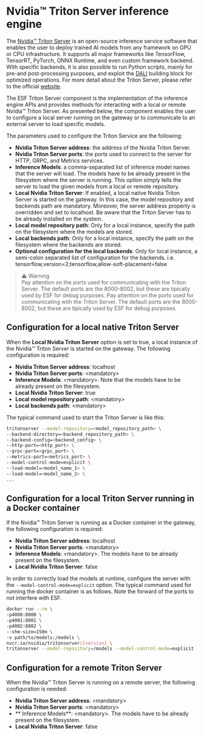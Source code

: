 # Nvidia™ Triton Server inference engine

The [Nvidia™ Triton Server](https://developer.nvidia.com/nvidia-triton-inference-server) is an open-source inference service software that enables the user to deploy trained AI models from any framework on GPU or CPU infrastructure. It supports all major frameworks like TensorFlow, TensorRT, PyTorch, ONNX Runtime, and even custom framework backend. With specific backends, it is also possible to run Python scripts, mainly for pre-and post-processing purposes, and exploit the [DALI](https://github.com/triton-inference-server/dali_backend) building block for optimized operations. For more detail about the Triton Server, please refer to the official [website](https://github.com/triton-inference-server/server).

The ESF Triton Server component is the implementation of the inference engine APIs and provides methods for interacting with a local or remote Nvidia™ Triton Server. As presented below, the component enables the user to configure a local server running on the gateway or to communicate to an external server to load specific models.

<!-- image placeholder -->

The parameters used to configure the Triton Service are the following:

 - **Nvidia Triton Server address**: the address of the Nvidia Triton Server.
 - **Nvidia Triton Server ports**: the ports used to connect to the server for HTTP, GRPC, and Metrics services.
 - **Inference Models**: a comma-separated list of inference model names that the server will load. The models have to be already present in the filesystem where the server is running. This option simply tells the server to load the given models from a local or remote repository.
 - **Local Nvidia Triton Server**: If enabled, a local native Nvidia Triton Server is started on the gateway. In this case, the model repository and backends path are mandatory. Moreover, the server address property is overridden and set to localhost. Be aware that the Triton Server has to be already installed on the system.
 - **Local model repository path**: Only for a local instance, specify the path on the filesystem where the models are stored.
 - **Local backends path**: Only for a local instance, specify the path on the filesystem where the backends are stored.
 - **Optional configuration for the local backends**: Only for local instance, a semi-colon separated list of configuration for the backends. i.e. tensorflow,version=2;tensorflow,allow-soft-placement=false 
 
> :warning: Warning   
> Pay attention on the ports used for communicating with the Triton Server. The default ports are the 8000-8002, but these are tipically used by ESF for debug purposes.
> Pay attention on the ports used for communicating with the Triton Server. The default ports are the 8000-8002, but these are tipically used by ESF for debug purposes. 
 
## Configuration for a local native Triton Server

When the **Local Nvidia Triton Server** option is set to true, a local instance of the Nvidia™ Triton Server is started on the gateway. The following configuration is required:

 - **Nvidia Triton Server address**: localhost
 - **Nvidia Triton Server ports**: \<mandatory\>
 - **Inference Models**: \<mandatory\>. Note that the models have to be already present on the filesystem.
 - **Local Nvidia Triton Server**: true
 - **Local model repository path**: \<mandatory\>
 - **Local backends path**: \<mandatory\>

The typical command used to start the Triton Server is like this: 
 
```bash
tritonserver --model-repository=<model_repository_path> \
--backend-directory=<backend_repository_path> \
--backend-config=<backend_config> \
--http-port=<http_port> \
--grpc-port=<grpc_port> \
--metrics-port=<metrics_port> \
--model-control-mode=explicit \
--load-model=<model_name_1> \
--load-model=<model_name_2> \
...
```

## Configuration for a local Triton Server running in a Docker container

If the Nvidia™ Triton Server is running as a Docker container in the gateway, the following configuration is required:

 - **Nvidia Triton Server address**: localhost
 - **Nvidia Triton Server ports**: \<mandatory\>
 - **Inference Models**: \<mandatory\>. The models have to be already present on the filesystem.
 - **Local Nvidia Triton Server**: false

In order to correctly load the models at runtime, configure the server with the `--model-control-mode=explicit` option. The typical command used for running the docker container is as follows. Note the forward of the ports to not interfere with ESF.
 
```bash
docker run --rm \
-p4000:8000 \
-p4001:8001 \
-p4002:8002 \
--shm-size=150m \
-v path/to/models:/models \
nvcr.io/nvidia/tritonserver:[version] \
tritonserver --model-repository=/models --model-control-mode=explicit
```

## Configuration for a remote Triton Server

When the Nvidia™ Triton Server is running on a remote server, the following configuration is needed:

 - **Nvidia Triton Server address**: \<mandatory\>
 - **Nvidia Triton Server ports**: \<mandatory\>
 - ** Inference Models**: \<mandatory\>. The models have to be already present on the filesystem.
 - **Local Nvidia Triton Server**: false
